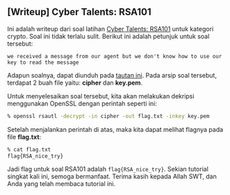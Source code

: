 ## [Writeup] Cyber Talents: RSA101


Ini adalah writeup dari soal latihan [Cyber Talents: RSA101](https://cybertalents.com/challenges/cryptography/rsa101) untuk kategori crypto. Soal ini tidak terlalu sulit. Berikut ini adalah petunjuk untuk soal tersebut:

```
we received a message from our agent but we don't know how to use our key to read the message
```

Adapun soalnya, dapat diunduh pada [tautan ini](https://hubchallenges.s3-eu-west-1.amazonaws.com/crypto/RSA101.zip). Pada arsip soal tersebut, terdapat 2 buah file yaitu: **cipher** dan **key.pem**.

Untuk menyelesaikan soal tersebut, kita akan melakukan dekripsi menggunakan OpenSSL dengan perintah seperti ini:

```bash
% openssl rsautl -decrypt -in cipher -out flag.txt -inkey key.pem
```

Setelah menjalankan perintah di atas, maka kita dapat melihat flagnya pada file **flag.txt**:

```bash
% cat flag.txt
flag{RSA_nice_try}
```

Jadi flag untuk soal RSA101 adalah `flag{RSA_nice_try}`. Sekian tutorial singkat kali ini, semoga bermanfaat. Terima kasih kepada Allah SWT, dan Anda yang telah membaca tutorial ini.
